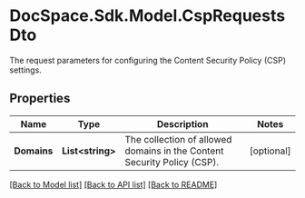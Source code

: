 # DocSpace.Sdk.Model.CspRequestsDto
The request parameters for configuring the Content Security Policy (CSP) settings.

## Properties

Name | Type | Description | Notes
------------ | ------------- | ------------- | -------------
**Domains** | **List&lt;string&gt;** | The collection of allowed domains in the Content Security Policy (CSP). | [optional] 

[[Back to Model list]](../README.md#documentation-for-models) [[Back to API list]](../README.md#documentation-for-api-endpoints) [[Back to README]](../README.md)

